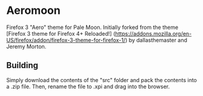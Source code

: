 # Aeromoon
Firefox 3 "Aero" theme for Pale Moon. Initially forked from the theme [Firefox 3 theme for Firefox 4+ Reloaded!] (https://addons.mozilla.org/en-US/firefox/addon/firefox-3-theme-for-firefox-1/) by dallasthemaster and Jeremy Morton.

## Building
Simply download the contents of the "src" folder  and pack the contents into a .zip file. Then, rename the file to .xpi and drag into the browser.
